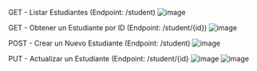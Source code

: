  GET - Listar Estudiantes (Endpoint: /student)
 ![image](https://github.com/GustaCortez/cursosRestApi/assets/93358662/cdfb94dd-f4b2-4225-bd24-db260c43f769)
 
 GET - Obtener un Estudiante por ID (Endpoint: /student/{id})
 ![image](https://github.com/GustaCortez/cursosRestApi/assets/93358662/8254beb1-25bd-4b72-96b1-014e85e2b72f)

 POST - Crear un Nuevo Estudiante (Endpoint: /student)
![image](https://github.com/GustaCortez/cursosRestApi/assets/93358662/63afae9c-8d20-4667-ab2e-4d62cf8938f0)

PUT - Actualizar un Estudiante (Endpoint: /student/{id}
![image](https://github.com/GustaCortez/cursosRestApi/assets/93358662/303ba2a1-d562-4c40-81cd-961a13c4efb3)
![image](https://github.com/GustaCortez/cursosRestApi/assets/93358662/f437969f-1c05-42b3-9b1c-a3f660f95654)






 
